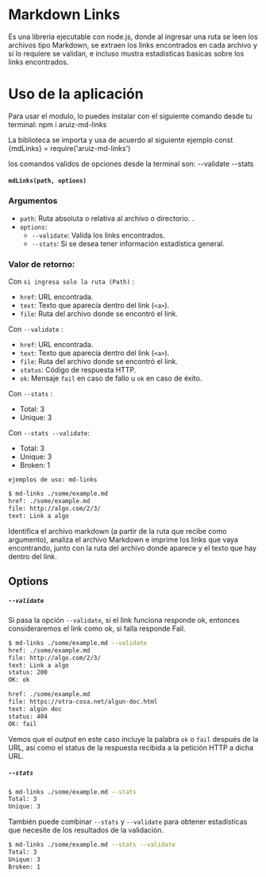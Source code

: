 # Markdown Links

Es una libreria ejecutable con node.js, donde al ingresar una ruta se leen los archivos tipo Markdown, se extraen los links encontrados en cada archivo y si lo requiere se validan, e incluso mustra estadisticas basicas sobre los links encontrados.

# Uso de la aplicación

Para usar el modulo, lo puedes instalar con el siguiente comando desde tu terminal:
  npm i aruiz-md-links

La biblioteca se importa y usa de acuerdo al siguiente ejemplo
  const {mdLinks} = require('aruiz-md-links')

los comandos validos de opciones desde la terminal son:
  --validate
  --stats

#### `mdLinks(path, options)`
### Argumentos

* `path`: Ruta absoluta o relativa al archivo o directorio.
.
* `options`: 
  - `--validate`: Valida los links encontrados.
  - `--stats`: Si se desea tener información estadística general.

### Valor de retorno:
Con `si ingresa solo la ruta (Path)` :
* `href`: URL encontrada.
* `text`: Texto que aparecía dentro del link (`<a>`).
* `file`: Ruta del archivo donde se encontró el link.

Con `--validate` :
* `href`: URL encontrada.
* `text`: Texto que aparecía dentro del link (`<a>`).
* `file`: Ruta del archivo donde se encontró el link.
* `status`: Código de respuesta HTTP.
* `ok`: Mensaje `fail` en caso de fallo u `ok` en caso de éxito.

Con `--stats` :
* Total: 3
* Unique: 3

Con `--stats --validate`:
* Total: 3
* Unique: 3
* Broken: 1


`ejemplos de uso: md-links`

```sh
$ md-links ./some/example.md
href: ./some/example.md 
file: http://algo.com/2/3/  
text: Link a algo
```

Identifica el archivo markdown (a partir de la ruta que recibe como argumento), analiza el archivo Markdown e imprime los links que vaya encontrando, junto con la ruta del archivo donde aparece y el texto que hay dentro del link.

## Options

##### `--validate`

Si pasa la opción `--validate`, si el link funciona responde ok, entonces consideraremos el link como ok, si falla responde Fail.

```sh
$ md-links ./some/example.md --validate
href: ./some/example.md 
file: http://algo.com/2/3/  
text: Link a algo
status: 200
OK: ok 

href: ./some/example.md
file: https://otra-cosa.net/algun-doc.html 
text: algún doc
status: 404 
OK: fail 
```

Vemos que el _output_ en este caso incluye la palabra `ok` o `fail` después de la URL, así como el status de la respuesta recibida a la petición HTTP a dicha URL.

##### `--stats`

```sh
$ md-links ./some/example.md --stats
Total: 3
Unique: 3
```

También puede combinar `--stats` y `--validate` para obtener estadísticas que necesite de los resultados de la validación.

```sh
$ md-links ./some/example.md --stats --validate
Total: 3
Unique: 3
Broken: 1
```




